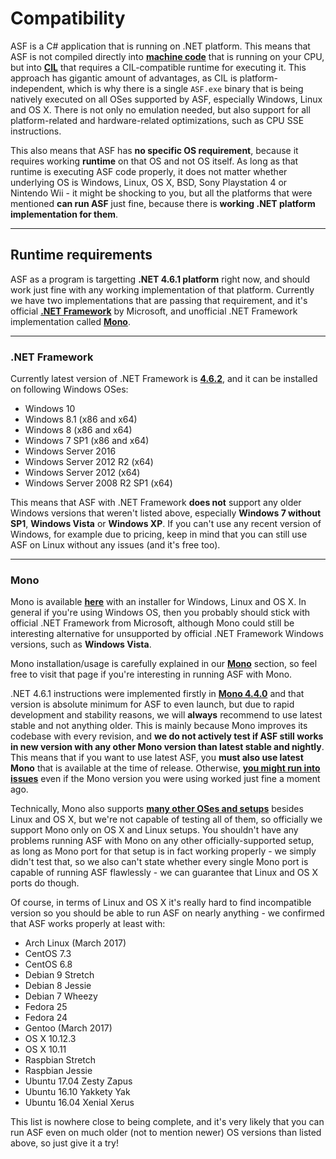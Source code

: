 # Compatibility

ASF is a C# application that is running on .NET platform. This means that ASF is not compiled directly into **[machine code](https://en.wikipedia.org/wiki/Machine_code)** that is running on your CPU, but into **[CIL](https://en.wikipedia.org/wiki/Common_Intermediate_Language)** that requires a CIL-compatible runtime for executing it. This approach has gigantic amount of advantages, as CIL is platform-independent, which is why there is a single `ASF.exe` binary that is being natively executed on all OSes supported by ASF, especially Windows, Linux and OS X. There is not only no emulation needed, but also support for all platform-related and hardware-related optimizations, such as CPU SSE instructions.

This also means that ASF has **no specific OS requirement**, because it requires working **runtime** on that OS and not OS itself. As long as that runtime is executing ASF code properly, it does not matter whether underlying OS is Windows, Linux, OS X, BSD, Sony Playstation 4 or Nintendo Wii - it might be shocking to you, but all the platforms that were mentioned **can run ASF** just fine, because there is **working .NET platform implementation for them**.

---

## Runtime requirements

ASF as a program is targetting **.NET 4.6.1 platform** right now, and should work just fine with any working implementation of that platform. Currently we have two implementations that are passing that requirement, and it's official **[.NET Framework](https://en.wikipedia.org/wiki/.NET_Framework)** by Microsoft, and unofficial .NET Framework implementation called **[Mono](https://en.wikipedia.org/wiki/Mono_(software))**.

---

### .NET Framework

Currently latest version of .NET Framework is **[4.6.2](https://www.microsoft.com/en-us/download/details.aspx?id=53345)**, and it can be installed on following Windows OSes:

- Windows 10
- Windows 8.1 (x86 and x64)
- Windows 8 (x86 and x64)
- Windows 7 SP1 (x86 and x64)
- Windows Server 2016
- Windows Server 2012 R2 (x64)
- Windows Server 2012 (x64)
- Windows Server 2008 R2 SP1 (x64)

This means that ASF with .NET Framework **does not** support any older Windows versions that weren't listed above, especially **Windows 7 without SP1**, **Windows Vista** or **Windows XP**. If you can't use any recent version of Windows, for example due to pricing, keep in mind that you can still use ASF on Linux without any issues (and it's free too).

---

### Mono

Mono is available **[here](http://www.mono-project.com/download/)** with an installer for Windows, Linux and OS X. In general if you're using Windows OS, then you probably should stick with official .NET Framework from Microsoft, although Mono could still be interesting alternative for unsupported by official .NET Framework Windows versions, such as **Windows Vista**.

Mono installation/usage is carefully explained in our **[Mono](https://github.com/JustArchi/ArchiSteamFarm/wiki/Mono)** section, so feel free to visit that page if you're interesting in running ASF with Mono.

.NET 4.6.1 instructions were implemented firstly in **[Mono 4.4.0](http://www.mono-project.com/docs/about-mono/releases/4.4.0/#class-libraries)** and that version is absolute minimum for ASF to even launch, but due to rapid development and stability reasons, we will **always** recommend to use latest stable and not anything older. This is mainly because Mono improves its codebase with every revision, and **we do not actively test if ASF still works in new version with any other Mono version than latest stable and nightly**. This means that if you want to use latest ASF, you **must also use latest Mono** that is available at the time of release. Otherwise, **[you might run into issues](https://github.com/JustArchi/ArchiSteamFarm/issues/529)** even if the Mono version you were using worked just fine a moment ago.

Technically, Mono also supports **[many other OSes and setups](http://www.mono-project.com/docs/about-mono/supported-platforms/)** besides Linux and OS X, but we're not capable of testing all of them, so officially we support Mono only on OS X and Linux setups. You shouldn't have any problems running ASF with Mono on any other officially-supported setup, as long as Mono port for that setup is in fact working properly - we simply didn't test that, so we also can't state whether every single Mono port is capable of running ASF flawlessly - we can guarantee that Linux and OS X ports do though.

Of course, in terms of Linux and OS X it's really hard to find incompatible version so you should be able to run ASF on nearly anything - we confirmed that ASF works properly at least with:

- Arch Linux (March 2017)
- CentOS 7.3
- CentOS 6.8
- Debian 9 Stretch
- Debian 8 Jessie
- Debian 7 Wheezy
- Fedora 25
- Fedora 24
- Gentoo (March 2017)
- OS X 10.12.3
- OS X 10.11
- Raspbian Stretch
- Raspbian Jessie
- Ubuntu 17.04 Zesty Zapus
- Ubuntu 16.10 Yakkety Yak
- Ubuntu 16.04 Xenial Xerus

This list is nowhere close to being complete, and it's very likely that you can run ASF even on much older (not to mention newer) OS versions than listed above, so just give it a try!